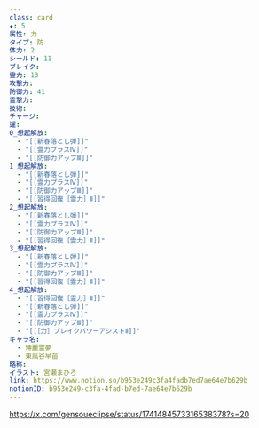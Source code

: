 ```yaml
---
class: card
★: 5
属性: 力
タイプ: 防
体力: 2
シールド: 11
ブレイク: 
霊力: 13
攻撃力: 
防御力: 41
霊撃力: 
技術: 
チャージ: 
運: 
0_想起解放:
  - "[[新春落とし弾]]"
  - "[[霊力プラスⅣ]]"
  - "[[防御力アップⅢ]]"
1_想起解放:
  - "[[新春落とし弾]]"
  - "[[霊力プラスⅣ]]"
  - "[[防御力アップⅢ]]"
  - "[[習得回復［霊力］Ⅱ]]"
2_想起解放:
  - "[[新春落とし弾]]"
  - "[[霊力プラスⅣ]]"
  - "[[防御力アップⅢ]]"
  - "[[習得回復［霊力］Ⅱ]]"
3_想起解放:
  - "[[新春落とし弾]]"
  - "[[霊力プラスⅣ]]"
  - "[[防御力アップⅢ]]"
  - "[[習得回復［霊力］Ⅱ]]"
4_想起解放:
  - "[[習得回復［霊力］Ⅱ]]"
  - "[[新春落とし弾]]"
  - "[[霊力プラスⅣ]]"
  - "[[防御力アップⅢ]]"
  - "[[［力］ブレイクパワーアシストⅡ]]"
キャラ名:
  - 博麗霊夢
  - 東風谷早苗
略称: 
イラスト: 宮瀬まひろ
link: https://www.notion.so/b953e249c3fa4fadb7ed7ae64e7b629b
notionID: b953e249-c3fa-4fad-b7ed-7ae64e7b629b
---
```

https://x.com/gensoueclipse/status/1741484573316538378?s=20